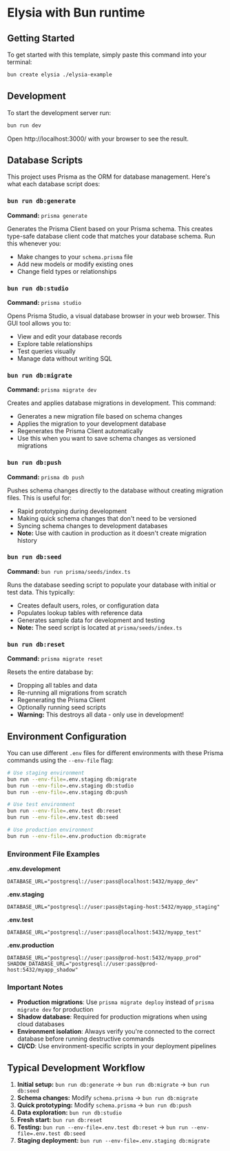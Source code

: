 # Elysia with Bun runtime

## Getting Started
To get started with this template, simply paste this command into your terminal:
```bash
bun create elysia ./elysia-example
```

## Development
To start the development server run:
```bash
bun run dev
```

Open http://localhost:3000/ with your browser to see the result.

## Database Scripts

This project uses Prisma as the ORM for database management. Here's what each database script does:

### `bun run db:generate`
**Command:** `prisma generate`

Generates the Prisma Client based on your Prisma schema. This creates type-safe database client code that matches your database schema. Run this whenever you:
- Make changes to your `schema.prisma` file
- Add new models or modify existing ones
- Change field types or relationships

### `bun run db:studio`
**Command:** `prisma studio`

Opens Prisma Studio, a visual database browser in your web browser. This GUI tool allows you to:
- View and edit your database records
- Explore table relationships
- Test queries visually
- Manage data without writing SQL

### `bun run db:migrate`
**Command:** `prisma migrate dev`

Creates and applies database migrations in development. This command:
- Generates a new migration file based on schema changes
- Applies the migration to your development database
- Regenerates the Prisma Client automatically
- Use this when you want to save schema changes as versioned migrations

### `bun run db:push`
**Command:** `prisma db push`

Pushes schema changes directly to the database without creating migration files. This is useful for:
- Rapid prototyping during development
- Making quick schema changes that don't need to be versioned
- Syncing schema changes to development databases
- **Note:** Use with caution in production as it doesn't create migration history

### `bun run db:seed`
**Command:** `bun run prisma/seeds/index.ts`

Runs the database seeding script to populate your database with initial or test data. This typically:
- Creates default users, roles, or configuration data
- Populates lookup tables with reference data
- Generates sample data for development and testing
- **Note:** The seed script is located at `prisma/seeds/index.ts`

### `bun run db:reset`
**Command:** `prisma migrate reset`

Resets the entire database by:
- Dropping all tables and data
- Re-running all migrations from scratch
- Regenerating the Prisma Client
- Optionally running seed scripts
- **Warning:** This destroys all data - only use in development!

## Environment Configuration

You can use different `.env` files for different environments with these Prisma commands using the `--env-file` flag:

```bash
# Use staging environment
bun run --env-file=.env.staging db:migrate
bun run --env-file=.env.staging db:studio
bun run --env-file=.env.staging db:push

# Use test environment
bun run --env-file=.env.test db:reset
bun run --env-file=.env.test db:seed

# Use production environment
bun run --env-file=.env.production db:migrate
```

### Environment File Examples

**.env.development**
```env
DATABASE_URL="postgresql://user:pass@localhost:5432/myapp_dev"
```

**.env.staging**
```env
DATABASE_URL="postgresql://user:pass@staging-host:5432/myapp_staging"
```

**.env.test**
```env
DATABASE_URL="postgresql://user:pass@localhost:5432/myapp_test"
```

**.env.production**
```env
DATABASE_URL="postgresql://user:pass@prod-host:5432/myapp_prod"
SHADOW_DATABASE_URL="postgresql://user:pass@prod-host:5432/myapp_shadow"
```

### Important Notes

- **Production migrations**: Use `prisma migrate deploy` instead of `prisma migrate dev` for production
- **Shadow database**: Required for production migrations when using cloud databases
- **Environment isolation**: Always verify you're connected to the correct database before running destructive commands
- **CI/CD**: Use environment-specific scripts in your deployment pipelines

## Typical Development Workflow

1. **Initial setup:** `bun run db:generate` → `bun run db:migrate` → `bun run db:seed`
2. **Schema changes:** Modify `schema.prisma` → `bun run db:migrate`
3. **Quick prototyping:** Modify `schema.prisma` → `bun run db:push`
4. **Data exploration:** `bun run db:studio`
5. **Fresh start:** `bun run db:reset`
6. **Testing:** `bun run --env-file=.env.test db:reset` → `bun run --env-file=.env.test db:seed`
7. **Staging deployment:** `bun run --env-file=.env.staging db:migrate`



